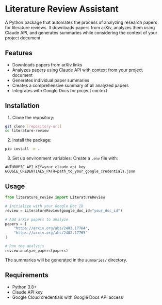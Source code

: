 # Literature Review Assistant

A Python package that automates the process of analyzing research papers for literature reviews. It downloads papers from arXiv, analyzes them using Claude API, and generates summaries while considering the context of your project document.

## Features

- Downloads papers from arXiv links
- Analyzes papers using Claude API with context from your project document
- Generates individual paper summaries
- Creates a comprehensive summary of all analyzed papers
- Integrates with Google Docs for project context

## Installation

1. Clone the repository:
```bash
git clone [repository-url]
cd literature-review
```

2. Install the package:
```bash
pip install -e .
```

3. Set up environment variables:
Create a `.env` file with:
```
ANTHROPIC_API_KEY=your_claude_api_key
GOOGLE_CREDENTIALS_PATH=path_to_your_google_credentials.json
```

## Usage

```python
from literature_review import LiteratureReview

# Initialize with your Google Doc ID
review = LiteratureReview(google_doc_id="your_doc_id")

# Add arXiv papers to analyze
papers = [
    "https://arxiv.org/abs/2402.17764",
    "https://arxiv.org/abs/2402.17765"
]

# Run the analysis
review.analyze_papers(papers)
```

The summaries will be generated in the `summaries/` directory.

## Requirements

- Python 3.8+
- Claude API key
- Google Cloud credentials with Google Docs API access 